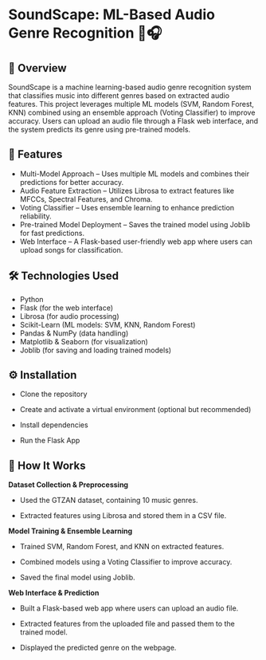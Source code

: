 # SoundScape: ML-Based Audio Genre Recognition 🎵🎧

## 📌 Overview
SoundScape is a machine learning-based audio genre recognition system that classifies music into different genres based on extracted audio features. This project leverages multiple ML models (SVM, Random Forest, KNN) combined using an ensemble approach (Voting Classifier) to improve accuracy. Users can upload an audio file through a Flask web interface, and the system predicts its genre using pre-trained models.

## 🌟 Features
- Multi-Model Approach – Uses multiple ML models and combines their predictions for better accuracy.
- Audio Feature Extraction – Utilizes Librosa to extract features like MFCCs, Spectral Features, and Chroma.
- Voting Classifier – Uses ensemble learning to enhance prediction reliability.
- Pre-trained Model Deployment – Saves the trained model using Joblib for fast predictions.
- Web Interface – A Flask-based user-friendly web app where users can upload songs for classification.

## 🛠️ Technologies Used
- Python 
- Flask (for the web interface) 
- Librosa (for audio processing) 
- Scikit-Learn (ML models: SVM, KNN, Random Forest) 
- Pandas & NumPy (data handling) 
- Matplotlib & Seaborn (for visualization) 
- Joblib (for saving and loading trained models)

## ⚙️ Installation
- Clone the repository

- Create and activate a virtual environment (optional but recommended)
   
- Install dependencies
   
- Run the Flask App

## 🚀 How It Works
**Dataset Collection & Preprocessing**
- Used the GTZAN dataset, containing 10 music genres.
  
- Extracted features using Librosa and stored them in a CSV file.
  
**Model Training & Ensemble Learning**
- Trained SVM, Random Forest, and KNN on extracted features.
  
- Combined models using a Voting Classifier to improve accuracy.
  
- Saved the final model using Joblib.
  
**Web Interface & Prediction**
- Built a Flask-based web app where users can upload an audio file.
  
- Extracted features from the uploaded file and passed them to the trained model.
  
- Displayed the predicted genre on the webpage.
     


